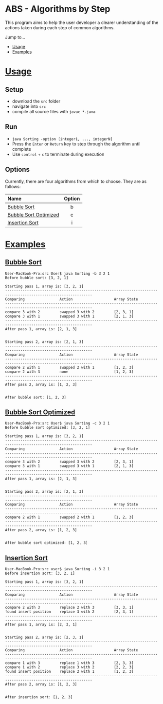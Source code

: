 # ABS - Algorithms by Step
This program aims to help the user developer a clearer understanding of the actions taken during each step of common algorithms.

Jump to...
- [Usage](#Usage)
- [Examples](#Examples)

# [Usage](#ABS---Algorithms-by-Step)

## Setup
- download the `src` folder 
- navigate into `src`
- compile all source files with `javac *.java`

## Run
- `java Sorting -option [integer1, ..., integerN]`
- Press the `Enter` or `Return` key to step through the algorithm until complete
- Use `control` + `c` to terminate during execution

## Options
Currently, there are four algorithms from which to choose. They are as follows:

Name|Option
:-|:-:
[Bubble Sort](#Bubble-Sort)|b
[Bubble Sort Optimized](#Bubble-Sort-Optimized)|c
[Insertion Sort](#Insertion-Sort)|i

# [Examples](#ABS---Algorithms-by-Step)

## [Bubble Sort](#Options)
```
User-MacBook-Pro:src User$ java Sorting -b 3 2 1
Before bubble sort: [3, 2, 1]

Starting pass 1, array is: [3, 2, 1]
--------------------------------------------------------------------------------------------------------------
Comparing                Action                   Array State
--------------------------------------------------------------------------------------------------------------
compare 3 with 2         swapped 3 with 2         [2, 3, 1]
compare 3 with 1         swapped 3 with 1         [2, 1, 3]
--------------------------------------------------------------------------------------------------------------
After pass 1, array is: [2, 1, 3]


Starting pass 2, array is: [2, 1, 3]
--------------------------------------------------------------------------------------------------------------
Comparing                Action                   Array State
--------------------------------------------------------------------------------------------------------------
compare 2 with 1         swapped 2 with 1         [1, 2, 3]
compare 2 with 3         none                     [1, 2, 3]
--------------------------------------------------------------------------------------------------------------
After pass 2, array is: [1, 2, 3]


After bubble sort: [1, 2, 3]
```

## [Bubble Sort Optimized](#Options)
```
User-MacBook-Pro:src User$ java Sorting -c 3 2 1
Before bubble sort optimized: [3, 2, 1]

Starting pass 1, array is: [3, 2, 1]
--------------------------------------------------------------------------------------------------------------
Comparing                Action                   Array State
--------------------------------------------------------------------------------------------------------------
compare 3 with 2         swapped 3 with 2         [2, 3, 1]
compare 3 with 1         swapped 3 with 1         [2, 1, 3]
--------------------------------------------------------------------------------------------------------------
After pass 1, array is: [2, 1, 3]


Starting pass 2, array is: [2, 1, 3]
--------------------------------------------------------------------------------------------------------------
Comparing                Action                   Array State
--------------------------------------------------------------------------------------------------------------
compare 2 with 1         swapped 2 with 1         [1, 2, 3]
--------------------------------------------------------------------------------------------------------------
After pass 2, array is: [1, 2, 3]


After bubble sort optimized: [1, 2, 3]
```

## [Insertion Sort](#Options)
```
User-MacBook-Pro:src user$ java Sorting -i 3 2 1
Before insertion sort: [3, 2, 1]

Starting pass 1, array is: [3, 2, 1]
--------------------------------------------------------------------------------------------------------------
Comparing                Action                   Array State
--------------------------------------------------------------------------------------------------------------
compare 2 with 3         replace 2 with 3         [3, 3, 1]
found insert position    replace 3 with 2         [2, 3, 1]
--------------------------------------------------------------------------------------------------------------
After pass 1, array is: [2, 3, 1]


Starting pass 2, array is: [2, 3, 1]
--------------------------------------------------------------------------------------------------------------
Comparing                Action                   Array State
--------------------------------------------------------------------------------------------------------------
compare 1 with 3         replace 1 with 3         [2, 3, 3]
compare 1 with 2         replace 3 with 2         [2, 2, 3]
found insert position    replace 2 with 1         [1, 2, 3]
--------------------------------------------------------------------------------------------------------------
After pass 2, array is: [1, 2, 3]


After insertion sort: [1, 2, 3]
```